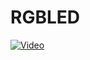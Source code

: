 # RGBLED
[![Video](https://img.youtube.com/vi/https://youtu.be/uGzqtWLlIoQ/0.jpg)](https://www.youtube.com/watch?v=uGzqtWLlIoQ)


